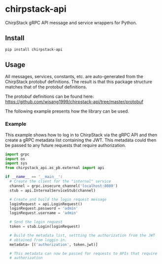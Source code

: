 # chirpstack-api

ChirpStack gRPC API message and service wrappers for Python.

## Install

```sh
pip install chirpstack-api
```

## Usage

All messages, services, constants, etc. are auto-generated from the ChirpStack protobuf definitions. The result is that
this package structure matches that of the protobuf definitions.

The protobuf definitions can be found here: https://github.com/wisang1999/chirpstack-api/tree/master/protobuf

The following example presents how the library can be used.

### Example

This example shows how to log in to ChirpStack via the gRPC API and then create a gRPC metadata list containing the
JWT. This metadata could then be passed to any future requests that require authorization.

```python
import grpc
import os
import sys
from chirpstack_api.as_pb.external import api

if __name__ == '__main__':
  # Create the client for the "internal" service    
  channel = grpc.insecure_channel('localhost:8080')
  stub = api.InternalServiceStub(channel)

  # Create and build the login request message
  loginRequest = api.LoginRequest()
  loginRequest.password = 'admin'
  loginRequest.username = 'admin'

  # Send the login request
  token = stub.Login(loginRequest)

  # Build the metadata list, settting the authorization from the JWT
  # obtained from loggin in.
  metadata= [('authorization', token.jwt)]

  # This metadata can now be passed for requests to APIs that require
  # authorization

```
